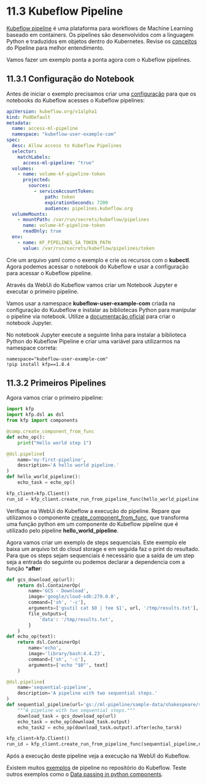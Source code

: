 # 11.3 Kubeflow Pipeline

[Kubeflow pipeline](https://www.kubeflow.org/docs/components/pipelines/introduction/) é uma plataforma para workflows de Machine Learning baseado em containers.
Os pipelines são desenvolvidos com a linguagem Python e traduzidos em objetos dentro do Kubernetes.
Revise os [conceitos](https://www.kubeflow.org/docs/components/pipelines/concepts/) do Pipeline para melhor entendimento.

Vamos fazer um exemplo ponta a ponta agora com o Kubeflow pipelines.

## 11.3.1 Configuração do Notebook

Antes de iniciar o exemplo precisamos criar uma [configuração](https://www.kubeflow.org/docs/components/pipelines/sdk/connect-api/#multi-user-mode) para que os notebooks do Kubeflow acesses o Kubeflow pipelines:

```yaml
apiVersion: kubeflow.org/v1alpha1
kind: PodDefault
metadata:
  name: access-ml-pipeline
  namespace: "kubeflow-user-example-com"
spec:
  desc: Allow access to Kubeflow Pipelines
  selector:
    matchLabels:
      access-ml-pipeline: "true"
  volumes:
    - name: volume-kf-pipeline-token
      projected:
        sources:
          - serviceAccountToken:
              path: token
              expirationSeconds: 7200
              audience: pipelines.kubeflow.org      
  volumeMounts:
    - mountPath: /var/run/secrets/kubeflow/pipelines
      name: volume-kf-pipeline-token
      readOnly: true
  env:
    - name: KF_PIPELINES_SA_TOKEN_PATH
      value: /var/run/secrets/kubeflow/pipelines/token
```
Crie um arquivo yaml como o exemplo e crie os recursos com o **kubectl**.
Agora podemos acessar o notebook do Kubeflow e usar a configuração para acessar o Kubeflow pipeline.

Através da WebUi do Kubeflow vamos criar um Notebook Jupyter e executar o primeiro pipeline.

Vamos usar a namespace **kubeflow-user-example-com** criada na configuração do Kuubeflow e instalar as bibliotecas Python para manipular o pipeline via notebook.
Utilize a [documentação oficial](https://www.kubeflow.org/docs/components/notebooks/quickstart-guide/) para criar o notebook Jupyter.

No notebook Jupyter execute a seguinte linha para instalar a biblioteca Python do Kubeflow Pipeline e criar uma variável para utilizarmos na namespace correta:
```
namespace="kubeflow-user-example-com"
!pip install kfp==1.8.4
```

## 11.3.2 Primeiros Pipelines
Agora vamos criar o primeiro pipeline:
```python
import kfp
import kfp.dsl as dsl
from kfp import components

@comp.create_component_from_func
def echo_op():
    print("Hello world step 1")

@dsl.pipeline(
    name='my-first-pipeline',
    description='A hello world pipeline.'
)
def hello_world_pipeline():
    echo_task = echo_op()

kfp_client=kfp.Client()
run_id = kfp_client.create_run_from_pipeline_func(hello_world_pipeline,namespace=namespace, arguments={}, experiment_name="hello_word")
```
Verifique na WebUi do Kubeflow a execução do pipeline.
Repare que utilizamos o componente [create_component_from_func](https://www.kubeflow.org/docs/components/pipelines/sdk/python-function-components/), que transforma uma função python em um componente do Kubeflow pipeline que é utilizado pelo pipeline **hello_world_pipeline**.

Agora vamos criar um exemplo de steps sequenciais.
Este exemplo ele baixa um arquivo txt do cloud storage e em seguida faz o print do resultado. Para que os steps sejam sequenciais é necessário que a saída de um step seja a entrada do seguinte ou podemos declarar a dependencia com a função ***after**:

```python
def gcs_download_op(url):
    return dsl.ContainerOp(
        name='GCS - Download',
        image='google/cloud-sdk:279.0.0',
        command=['sh', '-c'],
        arguments=['gsutil cat $0 | tee $1', url, '/tmp/results.txt'],
        file_outputs={
            'data': '/tmp/results.txt',
        }
    )
def echo_op(text):
    return dsl.ContainerOp(
        name='echo',
        image='library/bash:4.4.23',
        command=['sh', '-c'],
        arguments=['echo "$0"', text]
    )

@dsl.pipeline(
    name='sequential-pipeline',
    description='A pipeline with two sequential steps.'
)
def sequential_pipeline(url='gs://ml-pipeline/sample-data/shakespeare/shakespeare1.txt'):
    """A pipeline with two sequential steps."""
    download_task = gcs_download_op(url)
    echo_task = echo_op(download_task.output)
    echo_task2 = echo_op(download_task.output).after(echo_tarsk)

kfp_client=kfp.Client()
run_id = kfp_client.create_run_from_pipeline_func(sequential_pipeline,namespace=namespace, arguments={}, experiment_name="sequential_pipeline")
```
Após a execução deste pipeline veja a execução na WebUI do Kubeflow.

Existem muitos [exemplos](https://github.com/kubeflow/pipelines/tree/sdk/release-1.8/samples) de pipeline no repositório do Kubeflow. Teste outros exemplos como o [Data passing in python components](https://github.com/kubeflow/pipelines/blob/sdk/release-1.8/samples/tutorials/Data%20passing%20in%20python%20components/Data%20passing%20in%20python%20components%20-%20Files.py).